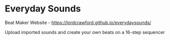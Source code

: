 # Everyday Sounds
Beat Maker Website - https://lordcrawford.github.io/everydaysounds/

Upload imported sounds and create your own beats on a 16-step sequencer

